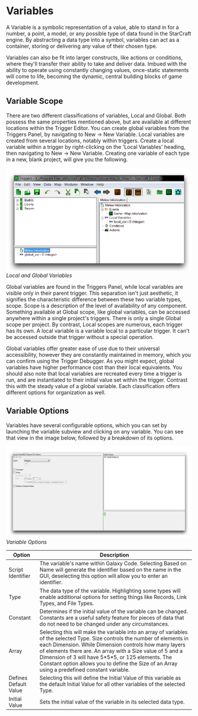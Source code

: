 # Variables

A Variable is a symbolic representation of a value, able to stand in for a number, a point, a model, or any possible type of data found in the StarCraft engine. By abstracting a data type into a symbol, variables can act as a container, storing or delivering any value of their chosen type.

Variables can also be fit into larger constructs, like actions or conditions, where they'll transfer their ability to take and deliver data. Imbued with the ability to operate using constantly changing values, once-static statements will come to life, becoming the dynamic, central building blocks of game development.

## Variable Scope

There are two different classifications of variables, Local and Global. Both possess the same properties mentioned above, but are available at different locations within the Trigger Editor. You can create global variables from the Triggers Panel, by navigating to New -\> New Variable. Local variables are created from several locations, notably within triggers. Create a local variable within a trigger by right-clicking on the 'Local Variables' heading, then navigating to New -\> New Variable. Creating one variable of each type in a new, blank project, will give you the following.

[![Local and Global Variables](./resources/037_Variables1.png)](./resources/037_Variables1.png)
*Local and Global Variables*

Global variables are found in the Triggers Panel, while local variables are visible only in their parent trigger. This separation isn't just aesthetic, it signifies the characteristic difference between these two variable types, scope. Scope is a description of the level of availability of any component. Something available at Global scope, like global variables, can be accessed anywhere within a single project's triggers. There is only a single Global scope per project. By contrast, Local scopes are numerous, each trigger has its own. A local variable is a variable local to a particular trigger. It can't be accessed outside that trigger without a special operation.

Global variables offer greater ease of use due to their universal accessibility, however they are constantly maintained in memory, which you can confirm using the Trigger Debugger. As you might expect, global variables have higher performance cost than their local equivalents. You should also note that local variables are recreated every time a trigger is run, and are instantiated to their initial value set within the trigger. Contrast this with the steady value of a global variable. Each classification offers different options for organization as well.

## Variable Options

Variables have several configurable options, which you can set by launching the variable subview and clicking on any variable. You can see that view in the image below, followed by a breakdown of its options.

[![Variable Options](./resources/037_Variables2.png)](./resources/037_Variables2.png)
*Variable Options*

| Option                | Description                                                                                                                                                                                                                                                                                                                                                                                                 |
| --------------------- | ----------------------------------------------------------------------------------------------------------------------------------------------------------------------------------------------------------------------------------------------------------------------------------------------------------------------------------------------------------------------------------------------------------- |
| Script Identifier     | The variable's name within Galaxy Code. Selecting Based on Name will generate the identifier based on the name in the GUI, deselecting this option will allow you to enter an identifier.                                                                                                                                                                                                                   |
| Type                  | The data type of the variable. Highlighting some types will enable additional options for setting things like Records, Link Types, and File Types.                                                                                                                                                                                                                                                          |
| Constant              | Determines if the initial value of the variable can be changed. Constants are a useful safety feature for pieces of data that do not need to be changed under any circumstances.                                                                                                                                                                                                                            |
| Array                 | Selecting this will make the variable into an array of variables of the selected Type. Size controls the number of elements in each Dimension. While Dimension controls how many layers of elements there are. An array with a Size value of 5 and a Dimension of 3 will have 5\*5\*5, or 125 elements. The Constant option allows you to define the Size of an Array using a predefined constant variable. |
| Defines Default Value | Selecting this will define the Initial Value of this variable as the default Initial Value for all other variables of the selected Type.                                                                                                                                                                                                                                                                    |
| Initial Value         | Sets the initial value of the variable in its selected data type.                                                                                                                                                                                                                                                                                                                                           |
